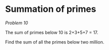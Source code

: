 # Summation of primes
*Problem 10*

The sum of primes below 10 is 2+3+5+7 = 17.

Find the sum of all the primes below two million.